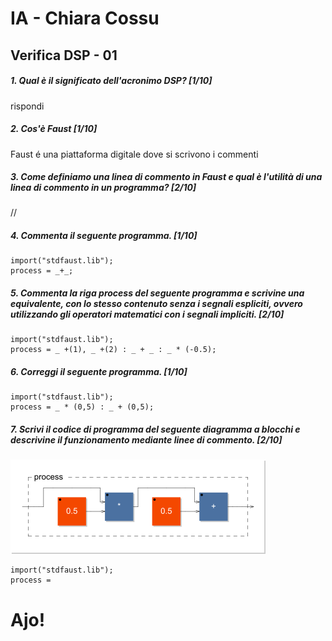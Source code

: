 # IA - Chiara Cossu

## Verifica DSP - 01

##### 1. Qual è il significato dell'acronimo _DSP_? [1/10]
rispondi

##### 2. Cos'è _Faust_ [1/10]
Faust é una piattaforma digitale dove si scrivono i commenti 

##### 3. Come definiamo una linea di commento in _Faust_ e qual è l'utilità di una linea di commento in un programma? [2/10]
//

##### 4. Commenta il seguente programma. [1/10]

```
import("stdfaust.lib");
process = _+_;
```

##### 5. Commenta la riga _process_ del seguente programma e scrivine una equivalente, con lo stesso contenuto senza i segnali espliciti, ovvero utilizzando gli operatori matematici con i segnali impliciti. [2/10]

```
import("stdfaust.lib");
process = _ +(1), _ +(2) : _ + _ : _ * (-0.5);
```

##### 6. Correggi il seguente programma. [1/10]

```
import("stdfaust.lib");
process = _ * (0,5) : _ + (0,5);
```

##### 7. Scrivi il codice di programma del seguente diagramma a blocchi e descrivine il funzionamento mediante linee di commento. [2/10]

![due operatori in serie](https://github.com/LSSN/2019-05-24-1A-VERIFICA/blob/master/process.png)

```
import("stdfaust.lib");
process =
```


# Ajo!
